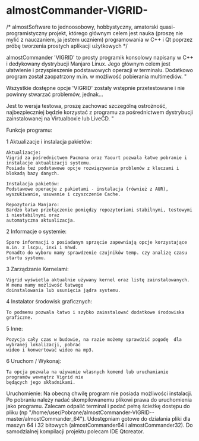 # almostCommander-VIGRID-

/* almostSoftware to jednoosobowy, hobbystyczny, amatorski quasi-programistyczny projekt, którego głównym celem jest nauka (proszę nie mylić z nauczaniem, ja jestem uczniem) programowania w C++ i Qt poprzez próbę tworzenia prostych aplikacji użytkowych */

almostCommander 'VIGRID' to prosty programik konsolowy napisany w C++ i dedykowany dystrybucji Manjaro Linux.
Jego głównym celem jest ułatwienie i przyspieszenie podstawowych operacji w terminalu.
Dodatkowo program został zaopatrzony m.in. w możliwość pobierania multimediów. "

Wszystkie dostępne opcje 'VIGRID' zostały wstępnie przetestowane i nie powinny stwarzać problemów, jednak...

Jest to wersja testowa, proszę zachować szczególną ostrożność, najbezpieczniej będzie korzystać z programu 
za pośrednictwem dystrybucji zainstalowanej na Virtualboxie lub LiveCD. "

Funkcje programu:

1 Aktualizacje i instalacja pakietów:

	Aktualizacje:
	Vigrid za pośrednictwem Pacmana oraz Yaourt pozwala łatwe pobranie i instalacje aktualizacji systemu.
	Posiada też podstawowe opcje rozwiązywania problemów z kluczami i blokadą bazy danych.

	Instalacja pakietów:
	Podstawowe operacje z pakietami - instalacja (również z AUR), wyszukiwanie, usuwanie i czyszczenie Cache.

	Repozytoria Manjaro:
	Bardzo łatwe przełączenie pomiędzy repozytoriami stabilnymi, testowymi i niestabilnymi oraz
	automatyczna aktualizacja.

2 Informacje o systemie:

	Sporo informacji o posiadanym sprzęcie zapewniają opcje korzystające m.in. z lscpu, inxi i mhwd.
	Ponadto do wyboru mamy sprawdzenie czujników temp. czy analizę czasu startu systemu.

3 Zarządzanie Kernelami:

	Vigrid wyświetla aktualnie używany kernel oraz listę zainstalowanych. W menu mamy możliwość łatwego 
	doinstalowania lub usunięcia jądra systemu.

4 Instalator środowisk graficznych:

	To podmenu pozwala łatwo i szybko zainstalować dodatkowe środowiska graficzne.

5 Inne:

	Pozycja cały czas w budowie, na razie możemy sprawdzić pogodę  dla wybranej lokalizacji, pobrać
	wideo i konwertować wideo na mp3.

6 Uruchom / Wykonaj:

	Ta opcja pozwala na używanie własnych komend lub uruchamianie programów wewnątrz Vigrid nie 
	będących jego składnikami.

Uruchomienie:
Na obecną chwilę program nie posiada możliwości instalacji. Po pobraniu należy nadać skompilowanemu plikowi prawa do uruchomienia jako programu. Zalecam odpalić terminal i podać pełną ścieżkę dostępu do pliku (np "/home/user/Pobrane/almostCommander-VIGRID--master/almostCommander_64"). Udostępniam gotowe do działania pliki dla maszyn 64 i 32 bitowych (almostCommander64 i almostCommander32). Do samodzialnej kompilacji projektu polecam IDE Qtcreator.
